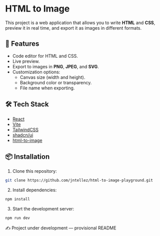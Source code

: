 # HTML to Image

This project is a web application that allows you to write **HTML** and **CSS**, preview it in real time, and export it as images in different formats.

## 🚀 Features

- Code editor for HTML and CSS.
- Live preview.
- Export to images in **PNG**, **JPEG**, and **SVG**.
- Customization options:
  - Canvas size (width and height).
  - Background color or transparency.
  - File name when exporting.

## 🛠️ Tech Stack

- [React](https://react.dev/)
- [Vite](https://vitejs.dev/)
- [TailwindCSS](https://tailwindcss.com/)
- [shadcn/ui](https://ui.shadcn.com/)
- [html-to-image](https://github.com/bubkoo/html-to-image)

## 📦 Installation

1. Clone this repository:

```bash
git clone https://github.com/jntellez/html-to-image-playground.git
```

2. Install dependencies:

```bash
npm install
```

3. Start the development server:

```bash
npm run dev
```

✍️ Project under development — provisional README
